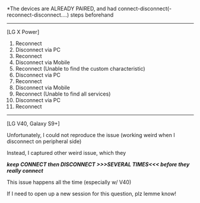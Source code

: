 *The devices are ALREADY PAIRED, and had connect-disconnect(-reconnect-disconnect....) steps beforehand

------------------------------------------------------------------------------------------------------------------------------------------

[LG X Power]
1. Reconnect
2. Disconnect via PC
3. Reconnect
4. Disconnect via Mobile
5. Reconnect (Unable to find the custom characteristic)
6. Disconnect via PC
7. Reconnect
8. Disconnect via Mobile
9. Reconnect (Unable to find all services)
10. Disconnect via PC
11. Reconnect

------------------------------------------------------------------------------------------------------------------------------------------

[LG V40, Galaxy S9+]

Unfortunately, I could not reproduce the issue (working weird when I disconnect on peripheral side)

Instead, I captured other weird issue, which they 

***keep CONNECT then DISCONNECT >>>SEVERAL TIMES<<< before they really connect***

This issue happens all the time (especially w/ V40)


If I need to open up a new session for this question, plz lemme know!

